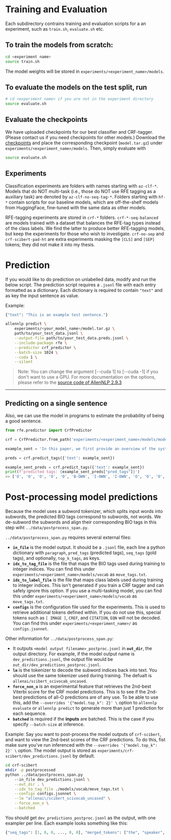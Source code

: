 

# Training and Evaluation
Each subdirectory contrains training and evaluation scripts for a an experiment, such as `train.sh`, `evaluate.sh` etc. 
## To train the models from scratch:
```bash
cd <experiment name>
source train.sh
```
The model weights will be stored in `experiments/<experiment_name>/models`. 

## To evaluate the models on the test split, run
```bash
# cd <experiment name> if you are not in the experiment directory
source evaluate.sh
```

## Evaluate the checkpoints
We have uploaded checkpoints for our best classifier and CRF-tagger. (Please contact us if you need checkpoints for other models.)
Download the [checkpoints](https://drive.google.com/drive/folders/1RNO9vkdbmr8YBZvRzes3rA41frAXFOM_?usp=sharing) and place the corresponding checkpoint (`model.tar.gz`) under `experiments/<experiment_name>/models`. Then, simply evaluate with 
```bash
source evaluate.sh
```


## Experiments
Classification experiments are folders with names starting with `az-clf-*`. Models that do NOT multi-task (i.e., those do NOT use RFE tagging as a auxiliary task) are denoted by `az-clf-no-seq-tag-*`. Folders starting with `hf-*` contain scripts for our baseline models, which are off-the-shelf models from HuggingFace, fine-tuned with the same data as other models.

RFE-tagging experiments are stored in `crf-*` folders.
`crf-*-seq-balanced` are models trained with a dataset that balances the RFE-tag types instead of the class labels. We find the latter to produce better RFE-tagging models, but keep the experiments for those who wish to investigate.
`crf-no-sep` and `crf-scibert-pad-ht` are extra experiments masking the `[CLS]` and `[SEP]` tokens; they did not make it into my thesis. 


# Prediction
If you would like to do prediction on unlabelled data, modify and run the below script.
The prediction script requires a `.jsonl` file with each entry formatted as a dictionary. Each dictionary is required to contain `"text"` and as key the input sentence as value. 

Example:
```python
{"text": "This is an example test sentence."}
```

```bash
allennlp predict \
    experiments/<your_model_name>/model.tar.gz \
    path/to/your_test_data.jsonl \
    --output-file path/to/your_test_data.preds.jsonl \
    --include-package rfe \
    --predictor crf_predictor \
    --batch-size 1024 \
    --cuda 1 \
    --silent
```
> Note: You can change the argument [--cuda 1] to [--cuda -1] if you don't want to use a GPU. For more documentation on the options, please refer to the [source code of AllenNLP 2.9.3](https://github.com/allenai/allennlp/blob/v2.9.3/allennlp/commands/predict.py)

-------

## Predicting on a single sentence
Also, we can use the model in programs to estimate the probability of being a good sentence.
```python
from rfe.predictor import CrfPredictor

crf = CrfPredictor.from_path('experiments/<experiment_name>/models/model.tar.gz', 'crf_predictor')

example_sent = 'In this paper, we first provide an overview of the system of accreditation and then discuss issues of accreditation as they apply to these contemporary American educational programs in Japan.'

preds = crf.predict_tags({'text': example_sent})

example_sent_preds = crf.predict_tags({'text': example_sent})
print(f'predicted tags: {example_sent_preds["pred_tags"]}')
>> ['O', 'O', 'O', 'O', 'O', 'B-OWN', 'I-OWN', 'I-OWN', 'O', 'O', 'O', 'O', 'O', 'O', 'O', 'O', 'O', 'O', 'O', 'O', 'O', 'O', 'O', 'O', 'O', 'O', 'O', 'O', 'O', 'O', 'O', 'O', 'O', 'O', 'O', 'O']

```

# Post-processing model predictions
Because the model uses a subword tokenizer, which splits input words into subwords, the predicted BIO tags correspond to subwords, not words. We de-subword the subwords and align their corresponding BIO tags in this step wiht `../data/postprocess_span.py`.

`../data/postprocess_span.py` requires several external files:
- **`in_file`** is the model output. It should be a `.jsonl` file, each line a python dictionary with `paragraph`, `pred_tags` (predicted tags), `seq_tags` (gold tags), and optionally, `top_k_tags`, as keys.
- **`idx_to_tag_file`** is the file that maps the BIO tags used during training to integer indices. You can find this under `experiments/<experiment_name>/models/vocab` as `move_tags.txt`.
- **`idx_to_label_file`** is the file that maps class labels used during training to integer indices. This isn't generated if you train a CRF tagger and can safely ignore this option. If you use a multi-tasking model, you can find this under `experiments/<experiment_name>/models/vocab` as `move_tags.txt`.
- **`configs`** is the configuration file used for the experiments. This is used to retrieve additional tokens defined within. If you do not use this, special tokens such as `[ IMAGE ]`, `CREF`, and `CITATION`, `EQN` will not be decoded. You can find this under `experiments/<experiment_name>/` as `configs.jsonnet`.

Other information for  `../data/postprocess_span.py`:
- It outputs `<model output filename>_postproc.jsonl` in **`out_dir`**, the output directory. For example, if the model output name is `dev_predictions.jsonl`, the output file would be `out_dir/dev_predictions_postproc.jsonl`.
- **`lm`** is the tokenizer to decode the subword indices back into text. You should use the same tokenizer used during training. The defualt is `allenai/scibert_scivocab_uncased`.
- **`force_non_o`** is an experimental feature that retrieves the 2nd-best Viterbi score for the CRF model predictions. This is to see if the 2nd-best predictions of all-O predictions are of any use. To be able to use this, add the `--overrides '{"model.top_k": 2}' \` option to `allennlp evaluate` or `allennlp predict` to generate more than just 1 prediction for each sequence.
- **`batched`** is required if the **inputs** are batched. This is the case if you specify `--batch-size` at inference. 

Example: Say you want to post-process the model outputs of `crf-scibert`, and want to view the 2nd-best scores of the CRF predictions. To do this, fist make sure you've run inferenced with the `--overrides '{"model.top_k": 2}' \` option. The model output is stored as `experiments/crf-scibert/dev_predictions.jsonl` by default.

```bash
cd crf-scibert
mkdir -p postprocessed
python ../data/postprocess_span.py
    --in_file dev_predictions.jsonl \
    --out_dir . \
    --idx_to_tag_file ./models/vocab/move_tags.txt \
    --configs configs.jsonnet \
    --lm "allenai\/scibert_scivocab_uncased" \
    --force_non_o \
    --batched
```
You should get `dev_predictions_postproc.jsonl` as the output, with one exampler per line. Each example looks something like this:
```python
{"seq_tags": [1, 0, 0, ..., 0, 0], "merged_tokens": ["the", "speaker", "attempts", ..., "so", "."], "realigned_gold_tags": ["O", "O", "O", ... , "O", "O"], "realigned_pred_tags_0": ["O", "O", "O", ... , "O", "O"], "realigned_pred_tags_1": ["O", "O", "O", ... , "O", "O"], "score_0": 138.4251251220703, "score_1": 133.5336456298828, "pred_tags": ["O", "O", "O", ... , "O", "O"]}
``` 

